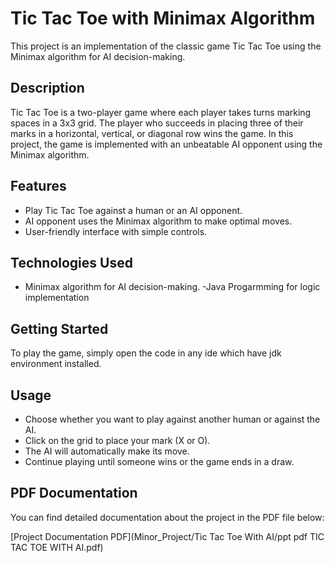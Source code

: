 # Tic Tac Toe with Minimax Algorithm

This project is an implementation of the classic game Tic Tac Toe using the Minimax algorithm for AI decision-making.

## Description

Tic Tac Toe is a two-player game where each player takes turns marking spaces in a 3x3 grid. The player who succeeds in placing three of their marks in a horizontal, vertical, or diagonal row wins the game. In this project, the game is implemented with an unbeatable AI opponent using the Minimax algorithm.

## Features

- Play Tic Tac Toe against a human or an AI opponent.
- AI opponent uses the Minimax algorithm to make optimal moves.
- User-friendly interface with simple controls.

## Technologies Used
- Minimax algorithm for AI decision-making.
-Java Progarmming for logic implementation

## Getting Started

To play the game, simply open the code in any ide which have jdk environment installed.

## Usage

- Choose whether you want to play against another human or against the AI.
- Click on the grid to place your mark (X or O).
- The AI will automatically make its move.
- Continue playing until someone wins or the game ends in a draw.

## PDF Documentation

You can find detailed documentation about the project in the PDF file below:

[Project Documentation PDF](Minor_Project/Tic Tac Toe With AI/ppt pdf TIC TAC TOE WITH AI.pdf)


